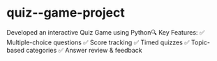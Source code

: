 # quiz--game-project
Developed an interactive Quiz Game using Python🔍 Key Features: ✅ Multiple-choice questions ✅ Score tracking ✅ Timed quizzes ✅ Topic-based categories ✅ Answer review &amp; feedback
